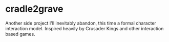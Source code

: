 # cradle2grave

Another side project I'll inevitably abandon, this time a formal character interaction model.
Inspired heavily by Crusader Kings and other interaction based games.

